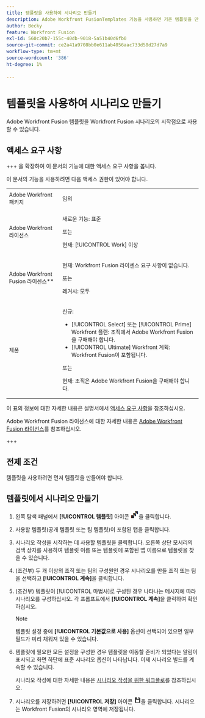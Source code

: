 ```yaml
---
title: 템플릿을 사용하여 시나리오 만들기
description: Adobe Workfront FusionTemplates 기능을 사용하면 기존 템플릿을 만들어 Workfront Fusion 시나리오의 시작점으로 사용할 수 있습니다.
author: Becky
feature: Workfront Fusion
exl-id: 560c20b7-155c-40db-9018-5a51b40d6fb0
source-git-commit: ce2a41a9708bb0e611ab4056aac733d58d27d7a9
workflow-type: tm+mt
source-wordcount: '386'
ht-degree: 1%

---
```


# 템플릿을 사용하여 시나리오 만들기

Adobe Workfront Fusion 템플릿을 Workfront Fusion 시나리오의 시작점으로 사용할 수 있습니다.

## 액세스 요구 사항

+++ 을 확장하여 이 문서의 기능에 대한 액세스 요구 사항을 봅니다.

이 문서의 기능을 사용하려면 다음 액세스 권한이 있어야 합니다.

<table style="table-layout:auto">
 <col> 
 <col> 
 <tbody> 
  <tr> 
   <td role="rowheader">Adobe Workfront 패키지</td> 
   <td> <p>임의</p> </td> 
  </tr> 
  <tr data-mc-conditions=""> 
   <td role="rowheader">Adobe Workfront 라이선스</td> 
   <td> <p>새로운 기능: 표준</p><p>또는</p><p>현재: [!UICONTROL Work] 이상</p> </td> 
  </tr> 
  <tr> 
   <td role="rowheader">Adobe Workfront Fusion 라이센스**</td> 
   <td>
   <p>현재: Workfront Fusion 라이센스 요구 사항이 없습니다.</p>
   <p>또는</p>
   <p>레거시: 모두 </p>
   </td> 
  </tr> 
  <tr> 
   <td role="rowheader">제품</td> 
   <td>
   <p>신규:</p> <ul><li>[!UICONTROL Select] 또는 [!UICONTROL Prime] Workfront 플랜: 조직에서 Adobe Workfront Fusion을 구매해야 합니다.</li><li>[!UICONTROL Ultimate] Workfront 계획: Workfront Fusion이 포함됩니다.</li></ul>
   <p>또는</p>
   <p>현재: 조직은 Adobe Workfront Fusion을 구매해야 합니다.</p>
   </td> 
  </tr>
 </tbody> 
</table>

이 표의 정보에 대한 자세한 내용은 설명서에서 [액세스 요구 사항](/help/workfront-fusion/references/licenses-and-roles/access-level-requirements-in-documentation.md)을 참조하십시오.

Adobe Workfront Fusion 라이선스에 대한 자세한 내용은 [Adobe Workfront Fusion 라이선스](/help/workfront-fusion/set-up-and-manage-workfront-fusion/licensing-operations-overview/license-automation-vs-integration.md)를 참조하십시오.

+++

## 전제 조건

템플릿을 사용하려면 먼저 템플릿을 만들어야 합니다.

## 템플릿에서 시나리오 만들기

1. 왼쪽 탐색 패널에서 **[!UICONTROL 템플릿]** 아이콘 ![템플릿 아이콘](assets/templates-icon.png)을 클릭합니다.
1. 사용할 템플릿(공개 템플릿 또는 팀 템플릿)이 포함된 탭을 클릭합니다.
1. 시나리오 작성을 시작하는 데 사용할 템플릿을 클릭합니다. 오른쪽 상단 모서리의 검색 상자를 사용하여 템플릿 이름 또는 템플릿에 포함된 앱 이름으로 템플릿을 찾을 수 있습니다.
1. (조건부) 두 개 이상의 조직 또는 팀의 구성원인 경우 시나리오를 만들 조직 또는 팀을 선택하고 **[!UICONTROL 계속]**&#x200B;을 클릭합니다.
1. (조건부) 템플릿이 [!UICONTROL 마법사]로 구성된 경우 나타나는 메시지에 따라 시나리오를 구성하십시오. 각 프롬프트에서 **[!UICONTROL 계속]**&#x200B;을 클릭하여 확인하십시오.

   >[!NOTE]
   >
   >템플릿 설정 중에 **[!UICONTROL 기본값으로 사용]** 옵션이 선택되어 있으면 일부 필드가 미리 채워져 있을 수 있습니다.

1. 템플릿에 필요한 모든 설정을 구성한 경우 템플릿을 이동할 준비가 되었다는 알림이 표시되고 화면 하단에 표준 시나리오 옵션이 나타납니다. 이제 시나리오 빌드를 계속할 수 있습니다.

   시나리오 작성에 대한 자세한 내용은 [시나리오 작성을 위한 워크플로](/help/workfront-fusion/create-scenarios/plan-a-scenario/create-a-scenario-workflow.md)를 참조하십시오.

1. 시나리오를 저장하려면 **[!UICONTROL 저장]** 아이콘 ![저장 아이콘](assets/save-icon.png)을 클릭합니다. 시나리오는 Workfront Fusion의 시나리오 영역에 저장됩니다.
